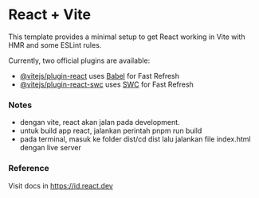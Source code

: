 # React + Vite

This template provides a minimal setup to get React working in Vite with HMR and some ESLint rules.

Currently, two official plugins are available:

- [@vitejs/plugin-react](https://github.com/vitejs/vite-plugin-react/blob/main/packages/plugin-react/README.md) uses [Babel](https://babeljs.io/) for Fast Refresh
- [@vitejs/plugin-react-swc](https://github.com/vitejs/vite-plugin-react-swc) uses [SWC](https://swc.rs/) for Fast Refresh

### Notes
* dengan vite, react akan jalan pada development.
* untuk build app react, jalankan perintah pnpm run build
* pada terminal, masuk ke folder dist/cd dist lalu jalankan file index.html dengan live server

### Reference
Visit docs in https://id.react.dev
